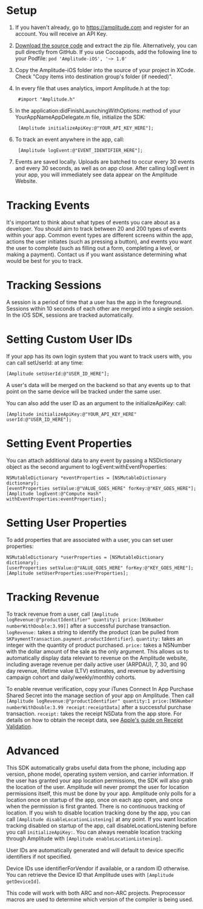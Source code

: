 # Setup #
1. If you haven't already, go to https://amplitude.com and register for an account. You will receive an API Key.
2. [Download the source code](https://github.com/amplitude/Amplitude-iOS/archive/master.zip) and extract the zip file. Alternatively, you can pull directly from GitHub. If you use Cocoapods, add the following line to your Podfile: `pod 'Amplitude-iOS', '~> 1.0'`
3. Copy the Amplitude-iOS folder into the source of your project in XCode. Check "Copy items into destination group's folder (if needed)".
4. In every file that uses analytics, import Amplitude.h at the top:

        #import "Amplitude.h"

5. In the application:didFinishLaunchingWithOptions: method of your YourAppNameAppDelegate.m file, initialize the SDK:

        [Amplitude initializeApiKey:@"YOUR_API_KEY_HERE"];

6. To track an event anywhere in the app, call:

        [Amplitude logEvent:@"EVENT_IDENTIFIER_HERE"];

7. Events are saved locally. Uploads are batched to occur every 30 events and every 30 seconds, as well as on app close. After calling logEvent in your app, you will immediately see data appear on the Amplitude Website.

# Tracking Events #

It's important to think about what types of events you care about as a developer. You should aim to track between 20 and 200 types of events within your app. Common event types are different screens within the app, actions the user initiates (such as pressing a button), and events you want the user to complete (such as filling out a form, completing a level, or making a payment). Contact us if you want assistance determining what would be best for you to track.

# Tracking Sessions #

A session is a period of time that a user has the app in the foreground. Sessions within 10 seconds of each other are merged into a single session. In the iOS SDK, sessions are tracked automatically.

# Setting Custom User IDs #

If your app has its own login system that you want to track users with, you can call setUserId: at any time:

    [Amplitude setUserId:@"USER_ID_HERE"];

A user's data will be merged on the backend so that any events up to that point on the same device will be tracked under the same user.

You can also add the user ID as an argument to the initializeApiKey: call:
    
    [Amplitude initializeApiKey:@"YOUR_API_KEY_HERE" userId:@"USER_ID_HERE"];

# Setting Event Properties #

You can attach additional data to any event by passing a NSDictionary object as the second argument to logEvent:withEventProperties:

    NSMutableDictionary *eventProperties = [NSMutableDictionary dictionary];
    [eventProperties setValue:@"VALUE_GOES_HERE" forKey:@"KEY_GOES_HERE"];
    [Amplitude logEvent:@"Compute Hash" withEventProperties:eventProperties];

# Setting User Properties

To add properties that are associated with a user, you can set user properties:

    NSMutableDictionary *userProperties = [NSMutableDictionary dictionary];
    [userProperties setValue:@"VALUE_GOES_HERE" forKey:@"KEY_GOES_HERE"];
    [Amplitude setUserProperties:userProperties];

# Tracking Revenue #

To track revenue from a user, call `[Amplitude logRevenue:@"productIdentifier" quantity:1 price:[NSNumber numberWithDouble:3.99]]` after a successful purchase transaction. `logRevenue:` takes a string to identify the product (can be pulled from `SKPaymentTransaction.payment.productIdentifier`). `quantity:` takes an integer with the quantity of product purchased. `price:` takes a NSNumber with the dollar amount of the sale as the only argument. This allows us to automatically display data relevant to revenue on the Amplitude website, including average revenue per daily active user (ARPDAU), 7, 30, and 90 day revenue, lifetime value (LTV) estimates, and revenue by advertising campaign cohort and daily/weekly/monthly cohorts.

To enable revenue verification, copy your iTunes Connect In App Purchase Shared Secret into the manage section of your app on Amplitude. Then call `[Amplitude logRevenue:@"productIdentifier" quantity:1 price:[NSNumber numberWithDouble:3.99 receipt:receiptData]` after a successful purchase transaction. `receipt:` takes the receipt NSData from the app store. For details on how to obtain the receipt data, see [Apple's guide on Receipt Validation](https://developer.apple.com/library/ios/releasenotes/General/ValidateAppStoreReceipt/Chapters/ValidateRemotely.html#//apple_ref/doc/uid/TP40010573-CH104-SW1).

# Advanced #

This SDK automatically grabs useful data from the phone, including app version, phone model, operating system version, and carrier information. If the user has granted your app location permissions, the SDK will also grab the location of the user. Amplitude will never prompt the user for location permissions itself, this must be done by your app. Amplitude only polls for a location once on startup of the app, once on each app open, and once when the permission is first granted. There is no continuous tracking of location. If you wish to disable location tracking done by the app, you can call `[Amplitude disableLocationListening]` at any point. If you want location tracking disabled on startup of the app, call disableLocationListening before you call `initializeApiKey:`. You can always reenable location tracking through Amplitude with `[Amplitude enableLocationListening]`.

User IDs are automatically generated and will default to device specific identifiers if not specified.

Device IDs use identifierForVendor if available, or a random ID otherwise. You can retrieve the Device ID that Amplitude uses with `[Amplitude getDeviceId]`.

This code will work with both ARC and non-ARC projects. Preprocessor macros are used to determine which version of the compiler is being used.
